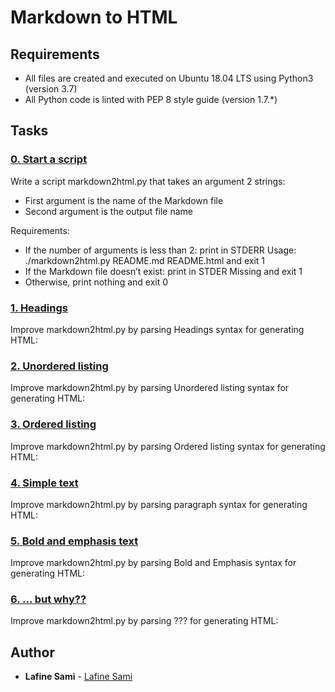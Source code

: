 # Markdown to HTML

## Requirements

- All files are created and executed on Ubuntu 18.04 LTS using Python3 (version 3.7)
- All Python code is linted with PEP 8 style guide (version 1.7.*)

## Tasks

### [0. Start a script](./markdown2html.py)

Write a script markdown2html.py that takes an argument 2 strings:
- First argument is the name of the Markdown file
- Second argument is the output file name

Requirements:
- If the number of arguments is less than 2: print in STDERR Usage: ./markdown2html.py README.md README.html and exit 1
- If the Markdown file doesn’t exist: print in STDER Missing <filename> and exit 1
- Otherwise, print nothing and exit 0


### [1. Headings](./markdown2html.py)

Improve markdown2html.py by parsing Headings syntax for generating HTML:


### [2. Unordered listing](./markdown2html.py)

Improve markdown2html.py by parsing Unordered listing syntax for generating HTML:


### [3. Ordered listing](./markdown2html.py)

Improve markdown2html.py by parsing Ordered listing syntax for generating HTML:


### [4. Simple text](./markdown2html.py)

Improve markdown2html.py by parsing paragraph syntax for generating HTML:


### [5. Bold and emphasis text](./markdown2html.py)

Improve markdown2html.py by parsing Bold and Emphasis syntax for generating HTML:


### [6. ... but why??](./markdown2html.py)

Improve markdown2html.py by parsing ??? for generating HTML:


## Author

- **Lafine Sami** - [Lafine Sami](https://github.com/afinesami)
